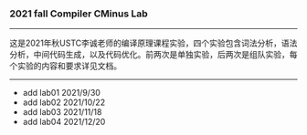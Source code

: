 ### 2021 fall Compiler CMinus Lab

---

这是2021年秋USTC李诚老师的编译原理课程实验，四个实验包含词法分析，语法分析，中间代码生成，以及代码优化。前两次是单独实验，后两次是组队实验，每个实验的内容和要求详见文档。

---

* add lab01 2021/9/30
* add lab02 2021/10/22
* add lab03 2021/11/18
* add lab04 2021/12/20

